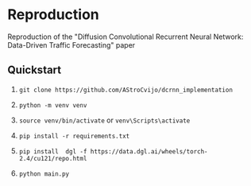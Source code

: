 # Reproduction
Reproduction of the "Diffusion Convolutional Recurrent Neural Network: Data-Driven Traffic Forecasting" paper

## Quickstart
1. `git clone https://github.com/AStroCvijo/dcrnn_implementation`

2. `python -m venv venv`

3. `source venv/bin/activate` or `venv\Scripts\activate`

4. `pip install -r requirements.txt`

5. `pip install  dgl -f https://data.dgl.ai/wheels/torch-2.4/cu121/repo.html`

6. `python main.py`

